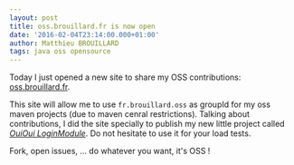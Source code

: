 ```yaml
---
layout: post
title: oss.brouillard.fr is now open
date: '2016-02-04T23:14:00.000+01:00'
author: Matthieu BROUILLARD
tags: java oss opensource
---
```


Today I just opened a new site to share my OSS contributions: [oss.brouillard.fr](http://oss.brouillard.fr).

This site will allow me to use `fr.brouillard.oss` as groupId for my oss maven projects (due to maven cenral restrictions). Talking about contributions, I did the site specially to publish my new little project called _[OuiOui LoginModule](http://oss.brouillard.fr/projects/ouiouiloginmodule/)_.
Do not hesitate to use it for your load tests. 

Fork, open issues, ... do whatever you want, it's OSS !